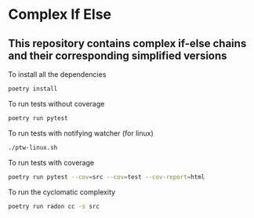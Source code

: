 Complex If Else
===============

This repository contains complex if-else chains and their corresponding simplified versions
-------------------------------------------------------------------------------------------

To install all the dependencies
```bash
poetry install
```

To run tests without coverage
```bash
poetry run pytest
```

To run tests with notifying watcher (for linux)
```bash
./ptw-linux.sh
```

To run tests with coverage
```bash
poetry run pytest --cov=src --cov=test --cov-report=html
```

To run the cyclomatic complexity
```bash
poetry run radon cc -s src
```
